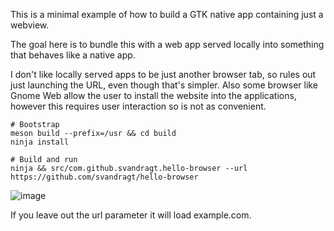 This is a minimal example of how to build a GTK native app containing just a webview.

The goal here is to bundle this with a web app served locally into something that behaves like a native app.

I don't like locally served apps to be just another browser tab, so rules out just launching the URL, even though that's simpler.
Also some browser like Gnome Web allow the user to install the website into the applications, however this requires user interaction so is not as convenient.

```shell
# Bootstrap
meson build --prefix=/usr && cd build
ninja install

# Build and run
ninja && src/com.github.svandragt.hello-browser --url https://github.com/svandragt/hello-browser
```
![image](https://github.com/svandragt/vala-webview/assets/594871/ad18e3c6-de18-4c74-9965-af2ce1172491)


If you leave out the url parameter it will load example.com.
